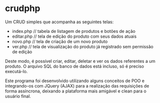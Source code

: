 # crudphp
Um CRUD simples que acompanha as seguintes telas:

- index.php // tabela de listagem de produtos e botões de ação
- editar.php // tela de edição do produto com seus dados atuais
- novo.php // tela de criação de um novo produto
- ver.php // tela de visualização do produto já registrado sem permissão de edição

Deste modo, é possível criar, editar, deletar e ver os dados referentes a um produto. O arquivo SQL do banco de dados está incluso, só é preciso executá-lo. 

Este programa foi desenvolvido utilizando alguns conceitos de POO e integrando-os com JQuery (AJAX) para a realização das requisições de forma assíncrona, deixando a plataforma mais amigável e clean para o usuário final.
